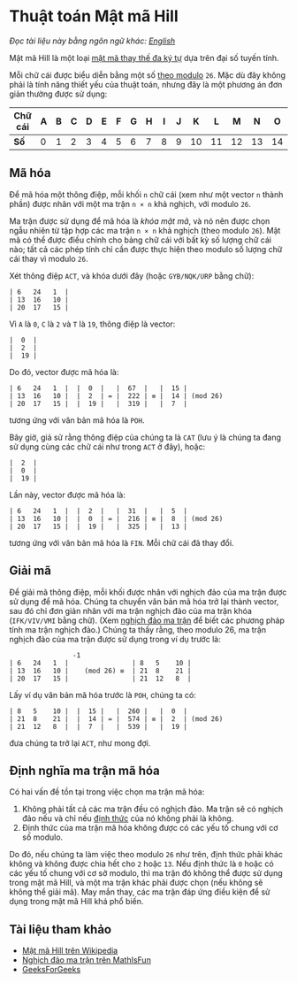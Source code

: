 # Thuật toán Mật mã Hill

_Đọc tài liệu này bằng ngôn ngữ khác:_
[_English_](README.en-EN.md)

Mật mã Hill là một loại [mật mã thay thế đa ký tự](https://en.wikipedia.org/wiki/Polygraphic_substitution) dựa trên đại số tuyến tính.

Mỗi chữ cái được biểu diễn bằng một số [theo modulo](https://en.wikipedia.org/wiki/Modular_arithmetic) `26`. Mặc dù đây không phải là tính năng thiết yếu của thuật toán, nhưng đây là một phương án đơn giản thường được sử dụng:

| **Chữ cái** | A   | B   | C   | D   | E   | F   | G   | H   | I   | J   | K   | L   | M   | N   | O   | P   | Q   | R   | S   | T   | U   | V   | W   | X   | Y   | Z   |
| ----------- | --- | --- | --- | --- | --- | --- | --- | --- | --- | --- | --- | --- | --- | --- | --- | --- | --- | --- | --- | --- | --- | --- | --- | --- | --- | --- |
| **Số**      | 0   | 1   | 2   | 3   | 4   | 5   | 6   | 7   | 8   | 9   | 10  | 11  | 12  | 13  | 14  | 15  | 16  | 17  | 18  | 19  | 20  | 21  | 22  | 23  | 24  | 25  |

## Mã hóa

Để mã hóa một thông điệp, mỗi khối `n` chữ cái (xem như một vector `n` thành phần) được nhân với một ma trận `n × n` khả nghịch, với modulo `26`.

Ma trận được sử dụng để mã hóa là _khóa mật mã_, và nó nên được chọn ngẫu nhiên từ tập hợp các ma trận `n × n` khả nghịch (theo modulo `26`). Mật mã có thể được điều chỉnh cho bảng chữ cái với bất kỳ số lượng chữ cái nào; tất cả các phép tính chỉ cần được thực hiện theo modulo số lượng chữ cái thay vì modulo `26`.

Xét thông điệp `ACT`, và khóa dưới đây (hoặc `GYB/NQK/URP` bằng chữ):

```
| 6   24   1  |
| 13  16   10 |
| 20  17   15 |
```

Vì `A` là `0`, `C` là `2` và `T` là `19`, thông điệp là vector:

```
|  0  |
|  2  |
|  19 |
```

Do đó, vector được mã hóa là:

```
| 6   24   1  |  |  0  |   |  67  |   |  15 |
| 13  16   10 |  |  2  | = |  222 | ≡ |  14 | (mod 26)
| 20  17   15 |  |  19 |   |  319 |   |  7  |
```

tương ứng với văn bản mã hóa là `POH`.

Bây giờ, giả sử rằng thông điệp của chúng ta là `CAT` (lưu ý là chúng ta đang sử dụng cùng các chữ cái như trong `ACT` ở đây), hoặc:

```
|  2  |
|  0  |
|  19 |
```

Lần này, vector được mã hóa là:

```
| 6   24   1  |  |  2  |   |  31  |   |  5  |
| 13  16   10 |  |  0  | = |  216 | ≡ |  8  | (mod 26)
| 20  17   15 |  |  19 |   |  325 |   |  13 |
```

tương ứng với văn bản mã hóa là `FIN`. Mỗi chữ cái đã thay đổi.

## Giải mã

Để giải mã thông điệp, mỗi khối được nhân với nghịch đảo của ma trận được sử dụng để mã hóa. Chúng ta chuyển văn bản mã hóa trở lại thành vector, sau đó chỉ đơn giản nhân với ma trận nghịch đảo của ma trận khóa (`IFK/VIV/VMI` bằng chữ). (Xem [nghịch đảo ma trận](https://en.wikipedia.org/wiki/Matrix_inversion) để biết các phương pháp tính ma trận nghịch đảo.) Chúng ta thấy rằng, theo modulo 26, ma trận nghịch đảo của ma trận được sử dụng trong ví dụ trước là:

```
                -1
| 6   24   1  |                | 8   5    10 |
| 13  16   10 |    (mod 26) ≡  | 21  8    21 |
| 20  17   15 |                | 21  12   8  |
```

Lấy ví dụ văn bản mã hóa trước là `POH`, chúng ta có:

```
| 8   5    10 |  |  15 |   |  260 |   |  0  |
| 21  8    21 |  |  14 | = |  574 | ≡ |  2  | (mod 26)
| 21  12   8  |  |  7  |   |  539 |   |  19 |
```

đưa chúng ta trở lại `ACT`, như mong đợi.

## Định nghĩa ma trận mã hóa

Có hai vấn đề tồn tại trong việc chọn ma trận mã hóa:

1. Không phải tất cả các ma trận đều có nghịch đảo. Ma trận sẽ có nghịch đảo nếu và chỉ nếu [định thức](https://en.wikipedia.org/wiki/Determinant) của nó không phải là không.
2. Định thức của ma trận mã hóa không được có các yếu tố chung với cơ số modulo.

Do đó, nếu chúng ta làm việc theo modulo `26` như trên, định thức phải khác không và không được chia hết cho `2` hoặc `13`. Nếu định thức là `0` hoặc có các yếu tố chung với cơ sở modulo, thì ma trận đó không thể được sử dụng trong mật mã Hill, và một ma trận khác phải được chọn (nếu không sẽ không thể giải mã). May mắn thay, các ma trận đáp ứng điều kiện để sử dụng trong mật mã Hill khá phổ biến.

## Tài liệu tham khảo

- [Mật mã Hill trên Wikipedia](https://en.wikipedia.org/wiki/Hill_cipher)
- [Nghịch đảo ma trận trên MathIsFun](https://www.mathsisfun.com/algebra/matrix-inverse.html)
- [GeeksForGeeks](https://www.geeksforgeeks.org/hill-cipher/)
